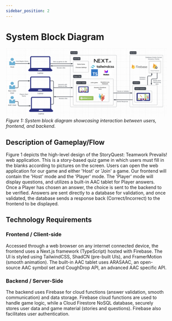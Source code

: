 ```yaml
---
sidebar_position: 2
---
```


# System Block Diagram

![System Block Diagram](/img/system-block-diagram-2_8_25.png)
*Figure 1: System block diagram showcasing interaction between users, frontend, and backend.*


## Description of Gameplay/Flow

Figure 1 depicts the high-level design of the StoryQuest: Teamwork Prevails! web application. This is a story-based quiz game
in which users must fill in the blanks according to pictures on the screen. Users can open the web application for our game and either 'Host' or 'Join' a game. Our frontend will contain the 'Host' mode and the
'Player' mode. The 'Player' mode will display questions, and utilizes a built-in AAC tablet for Player answers. Once a Player has chosen an answer, the choice
is sent to the backend to be verified. Answers are sent directly to a database for validation, and once validated, the database sends a response back (Correct/Incorrect) to the frontend to be displayed.


## Technology Requirements

### Frontend / Client-side
Accessed through a web browser on any internet connected device, the frontend uses a Next.js framework (TypeScript) hosted with Firebase. The UI is styled using TailwindCSS, ShadCN (pre-built UIs), 
and FramerMotion (smooth animation). The built-in AAC tablet uses ARASAAC, an open-source AAC symbol set and CoughDrop API, an advanced AAC specific API. 

### Backend / Server-Side

The backend uses Firebase for cloud functions (answer validation, smooth communication) and data storage. Firebase cloud functions are used to handle game logic, while a Cloud Firestore NoSQL database, 
securely stores user data and game material (stories and questions). Firebase also facilitates user authentication. 
